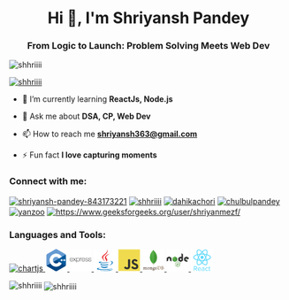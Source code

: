 <h1 align="center">Hi 👋, I'm Shriyansh Pandey</h1>
<h3 align="center">From Logic to Launch: Problem Solving Meets Web Dev</h3>

<p align="left"> <img src="https://komarev.com/ghpvc/?username=shhriiii&label=Profile%20views&color=0e75b6&style=flat" alt="shhriiii" /> </p>

<p align="left"> <a href="https://github.com/ryo-ma/github-profile-trophy"><img src="https://github-profile-trophy.vercel.app/?username=shhriiii" alt="shhriiii" /></a> </p>

- 🌱 I’m currently learning **ReactJs, Node.js**

- 💬 Ask me about **DSA, CP, Web Dev**

- 📫 How to reach me **shriyansh363@gmail.com**

- ⚡ Fun fact **I love capturing moments**

<h3 align="left">Connect with me:</h3>
<p align="left">
<a href="https://linkedin.com/in/shriyansh-pandey-843173221" target="blank"><img align="center" src="https://raw.githubusercontent.com/rahuldkjain/github-profile-readme-generator/master/src/images/icons/Social/linked-in-alt.svg" alt="shriyansh-pandey-843173221" height="30" width="40" /></a>
<a href="https://instagram.com/shhriiii" target="blank"><img align="center" src="https://raw.githubusercontent.com/rahuldkjain/github-profile-readme-generator/master/src/images/icons/Social/instagram.svg" alt="shhriiii" height="30" width="40" /></a>
<a href="https://www.codechef.com/users/dahikachori" target="blank"><img align="center" src="https://cdn.jsdelivr.net/npm/simple-icons@3.1.0/icons/codechef.svg" alt="dahikachori" height="30" width="40" /></a>
<a href="https://codeforces.com/profile/chulbulpandey" target="blank"><img align="center" src="https://raw.githubusercontent.com/rahuldkjain/github-profile-readme-generator/master/src/images/icons/Social/codeforces.svg" alt="chulbulpandey" height="30" width="40" /></a>
<a href="https://www.leetcode.com/yanzoo" target="blank"><img align="center" src="https://raw.githubusercontent.com/rahuldkjain/github-profile-readme-generator/master/src/images/icons/Social/leet-code.svg" alt="yanzoo" height="30" width="40" /></a>
<a href="https://auth.geeksforgeeks.org/user/shriyanmezf/" target="blank"><img align="center" src="https://raw.githubusercontent.com/rahuldkjain/github-profile-readme-generator/master/src/images/icons/Social/geeks-for-geeks.svg" alt="https://www.geeksforgeeks.org/user/shriyanmezf/" height="30" width="40" /></a>
</p>

<h3 align="left">Languages and Tools:</h3>
<p align="left"> <a href="https://www.chartjs.org" target="_blank" rel="noreferrer"> <img src="https://www.chartjs.org/media/logo-title.svg" alt="chartjs" width="40" height="40"/> </a> <a href="https://www.w3schools.com/cpp/" target="_blank" rel="noreferrer"> <img src="https://raw.githubusercontent.com/devicons/devicon/master/icons/cplusplus/cplusplus-original.svg" alt="cplusplus" width="40" height="40"/> </a> <a href="https://expressjs.com" target="_blank" rel="noreferrer"> <img src="https://raw.githubusercontent.com/devicons/devicon/master/icons/express/express-original-wordmark.svg" alt="express" width="40" height="40"/> </a> <a href="https://www.java.com" target="_blank" rel="noreferrer"> <img src="https://raw.githubusercontent.com/devicons/devicon/master/icons/java/java-original.svg" alt="java" width="40" height="40"/> </a> <a href="https://developer.mozilla.org/en-US/docs/Web/JavaScript" target="_blank" rel="noreferrer"> <img src="https://raw.githubusercontent.com/devicons/devicon/master/icons/javascript/javascript-original.svg" alt="javascript" width="40" height="40"/> </a> <a href="https://www.mongodb.com/" target="_blank" rel="noreferrer"> <img src="https://raw.githubusercontent.com/devicons/devicon/master/icons/mongodb/mongodb-original-wordmark.svg" alt="mongodb" width="40" height="40"/> </a> <a href="https://nodejs.org" target="_blank" rel="noreferrer"> <img src="https://raw.githubusercontent.com/devicons/devicon/master/icons/nodejs/nodejs-original-wordmark.svg" alt="nodejs" width="40" height="40"/> </a> <a href="https://reactjs.org/" target="_blank" rel="noreferrer"> <img src="https://raw.githubusercontent.com/devicons/devicon/master/icons/react/react-original-wordmark.svg" alt="react" width="40" height="40"/> </a> </p>

<p><img align="left" src="https://github-readme-stats.vercel.app/api/top-langs?username=shhriiii&show_icons=true&locale=en&layout=compact" alt="shhriiii" /></p>

<p>&nbsp;<img align="center" src="https://github-readme-stats.vercel.app/api?username=shhriiii&show_icons=true&locale=en" alt="shhriiii" /></p>


